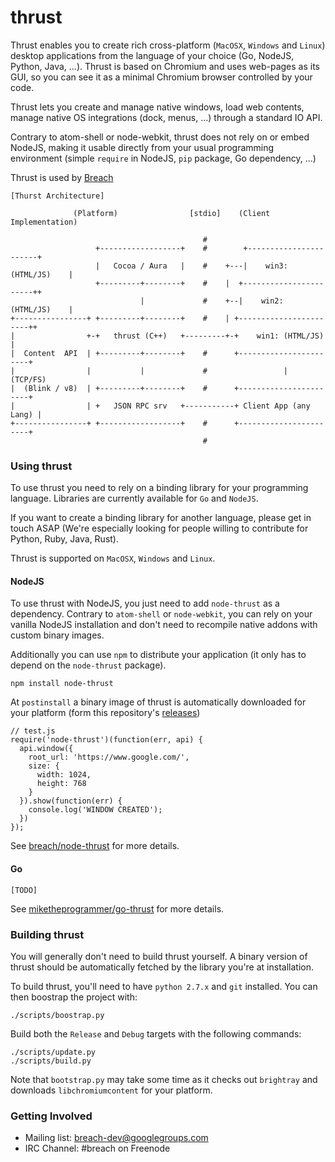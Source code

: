 thrust
======

Thrust enables you to create rich cross-platform (`MacOSX`, `Windows` and 
`Linux`) desktop applications from the language of your choice (Go, NodeJS, 
Python, Java, ...). Thrust is based on Chromium and uses web-pages as its GUI, 
so you can see it as a minimal Chromium browser controlled by your code.

Thrust lets you create and manage native windows, load web contents, manage 
native OS integrations (dock, menus, ...) through a standard IO API.

Contrary to atom-shell or node-webkit, thrust does not rely on or embed 
NodeJS, making it usable directly from your usual programming environment 
(simple `require` in NodeJS, `pip` package, Go dependency, ...)

Thrust is used by [Breach](http://breach.cc)

```
[Thurst Architecture]

              (Platform)                [stdio]    (Client Implementation)
                                                                            
                                           #
                   +------------------+    #        +-----------------------+
                   |   Cocoa / Aura   |    #    +---|    win3: (HTML/JS)    |
                   +---------+--------+    #    |  +-----------------------++
                             |             #    +--|    win2: (HTML/JS)    |
+----------------+ +---------+--------+    #    | +-----------------------++
|                +-+   thrust (C++)   +---------+-+    win1: (HTML/JS)    |
|  Content  API  | +---------+--------+    #      +-----------------------+
|                |           |             #                 | (TCP/FS)      
|  (Blink / v8)  | +---------+--------+    #      +-----------------------+
|                | +   JSON RPC srv   +-----------+ Client App (any Lang) |
+----------------+ +------------------+    #      +-----------------------+
                                           #
```

### Using thrust

To use thrust you need to rely on a binding library for your programming 
language.  Libraries are currently available for `Go` and `NodeJS`. 

If you want to create a binding library for another language, please get in 
touch ASAP (We're especially looking for people willing to contribute for 
Python, Ruby, Java, Rust).

Thrust is supported on `MacOSX`, `Windows` and `Linux`.

#### NodeJS

To use thrust with NodeJS, you just need to add `node-thrust` as a dependency.
Contrary to `atom-shell` or `node-webkit`, you can rely on your vanilla NodeJS
installation and don't need to recompile native addons with custom binary images.

Additionally you can use `npm` to distribute your application (it only has to 
depend on the `node-thrust` package).

```
npm install node-thrust
```

At `postinstall` a binary image of thrust is automatically downloaded for your 
platform (form this repository's [releases](https://github.com/breach/thrust/releases))

```
// test.js
require('node-thrust')(function(err, api) {
  api.window({
    root_url: 'https://www.google.com/',
    size: {
      width: 1024,
      height: 768
    }
  }).show(function(err) {
    console.log('WINDOW CREATED');
  })
});
```

See [breach/node-thrust](https://github.com/breach/node-thrust) for more details.

#### Go

```
[TODO]
```

See [miketheprogrammer/go-thrust](https://github.com/miketheprogrammer/go-thrust) for more details.

### Building thrust

You will generally don't need to build thrust yourself. A binary version of 
thrust should be automatically fetched by the library you're at installation.

To build thrust, you'll need to have `python 2.7.x` and `git` installed. You can 
then boostrap the project with:
```
./scripts/boostrap.py                                
```

Build both the `Release` and `Debug` targets with the following commands:
```
./scripts/update.py
./scripts/build.py
```

Note that `bootstrap.py` may take some time as it checks out `brightray` and
downloads `libchromiumcontent` for your platform.


### Getting Involved

- Mailing list: [breach-dev@googlegroups.com](https://groups.google.com/d/forum/breach-dev)
- IRC Channel: #breach on Freenode

